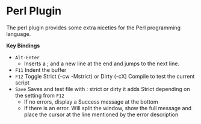 # Perl Plugin

The perl plugin provides some extra niceties for the Perl programming language.

**Key Bindings**

- `Alt-Enter`
    - Inserts a ; and a new line at the end and jumps to the next line.
- `F11` Indent the buffer
- `F12` Toggle Strict (-cw -Mstrict) or Dirty (-cX) Compile to test the current script
- `Save` Saves and test file with : strict or dirty it adds Strict depending on the setting from `F12`
    - If no errors, display a Success message at the bottom
    - If there is an error. Will split the window, show the full message and place the cursor at the line mentioned by the error description
